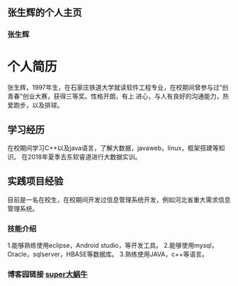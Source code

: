 ## 张生辉的个人主页


### 张生辉

# 个人简历
  张生辉，1997年生，在石家庄铁道大学就读软件工程专业，在校期间曾参与过“创青春”创业大赛，获得三等奖。性格开朗，有上
  进心，与人有良好的沟通能力，热爱跑步，以及排球。
## 学习经历
  在校期间学习C++以及java语言，了解大数据，javaweb，linux，框架搭建等知识。
  在2018年夏季去东软睿道进行大数据实训。
## 实践项目经验
  目前是一名在校生，在校期间开发过信息管理系统开发，例如河北省重大需求信息管理系统。
### 技能介绍
  1.能够熟练使用eclipse，Android studio，等开发工具。
  2.能够使用mysql，Oracle，sqlserver，HBASE等数据库。
  3.熟练使用JAVA，c++等语言。

### 博客园链接 [super大蜗牛](https://www.cnblogs.com/shenghuizhang/)



